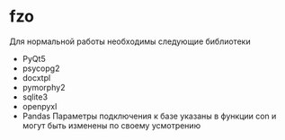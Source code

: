 # fzo
Для нормальной работы необходимы следующие библиотеки
- PyQt5
- psycopg2
- docxtpl 
- pymorphy2
- sqlite3
- openpyxl
- Pandas
Параметры подключения к базе указаны в функции con и могут быть изменены по своему усмотрению
